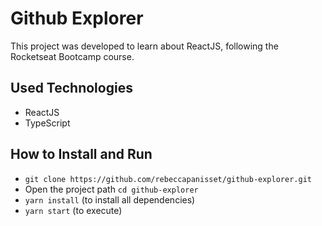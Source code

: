 # Github Explorer

This project was developed to learn about ReactJS, following the Rocketseat Bootcamp course.

## Used Technologies

* ReactJS
* TypeScript

## How to Install and Run

* `git clone https://github.com/rebeccapanisset/github-explorer.git`
* Open the project path `cd github-explorer`
* `yarn install` (to install all dependencies)
* `yarn start` (to execute)
